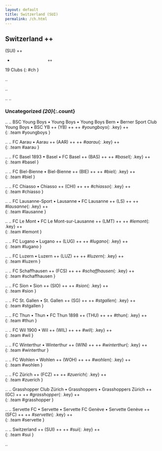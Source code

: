 ```yaml
---
layout: default
title: Switzerland (SUI)
permalink: /ch.html
---
```



## Switzerland   ++
(SUI)  ++
-                     ++
19 Clubs
{: #ch }


.. 




.. 




.. 
.. 


### Uncategorized _(20)_{:.count}


..
..
BSC Young Boys • Young Boys • Young Boys Bern • Berner Sport Club Young Boys • BSC YB  ++
 (YB) ++
 ++
_#youngboys_{: .key} ++
<br>
{: .team #youngboys }

..
..
FC Aarau • Aarau  ++
 (AAR) ++
 ++
_#aarau_{: .key} ++
<br>
{: .team #aarau }

..
..
FC Basel 1893 • Basel • FC Basel  ++
 (BAS) ++
 ++
_#basel_{: .key} ++
<br>
{: .team #basel }

..
..
FC Biel-Bienne • Biel-Bienne  ++
 (BIE) ++
 ++
_#biel_{: .key} ++
<br>
{: .team #biel }

..
..
FC Chiasso • Chiasso  ++
 (CHI) ++
 ++
_#chiasso_{: .key} ++
<br>
{: .team #chiasso }

..
..
FC Lausanne-Sport • Lausanne • FC Lausanne  ++
 (LS) ++
 ++
_#lausanne_{: .key} ++
<br>
{: .team #lausanne }

..
..
FC Le Mont • FC Le Mont-sur-Lausanne  ++
 (LMT) ++
 ++
_#lemont_{: .key} ++
<br>
{: .team #lemont }

..
..
FC Lugano • Lugano  ++
 (LUG) ++
 ++
_#lugano_{: .key} ++
<br>
{: .team #lugano }

..
..
FC Luzern • Luzern  ++
 (LUZ) ++
 ++
_#luzern_{: .key} ++
<br>
{: .team #luzern }

..
..
FC Schaffhausen  ++
 (FCS) ++
 ++
_#schaffhausen_{: .key} ++
<br>
{: .team #schaffhausen }

..
..
FC Sion • Sion  ++
 (SIO) ++
 ++
_#sion_{: .key} ++
<br>
{: .team #sion }

..
..
FC St. Gallen • St. Gallen  ++
 (SG) ++
 ++
_#stgallen_{: .key} ++
<br>
{: .team #stgallen }

..
..
FC Thun • Thun • FC Thun 1898  ++
 (THU) ++
 ++
_#thun_{: .key} ++
<br>
{: .team #thun }

..
..
FC Wil 1900 • Wil  ++
 (WIL) ++
 ++
_#wil_{: .key} ++
<br>
{: .team #wil }

..
..
FC Winterthur • Winterthur  ++
 (WIN) ++
 ++
_#winterthur_{: .key} ++
<br>
{: .team #winterthur }

..
..
FC Wohlen • Wohlen  ++
 (WOH) ++
 ++
_#wohlen_{: .key} ++
<br>
{: .team #wohlen }

..
..
FC Zürich  ++
 (FCZ) ++
 ++
_#zuerich_{: .key} ++
<br>
{: .team #zuerich }

..
..
Grasshopper Club Zürich • Grasshoppers • Grasshoppers Zürich  ++
 (GC) ++
 ++
_#grasshopper_{: .key} ++
<br>
{: .team #grasshopper }

..
..
Servette FC • Servette • Servette FC Genève • Servette Genève  ++
 (SFC) ++
 ++
_#servette_{: .key} ++
<br>
{: .team #servette }

..
..
Switzerland  ++
 (SUI) ++
 ++
_#sui_{: .key} ++
<br>
{: .team #sui }




.. 
 
